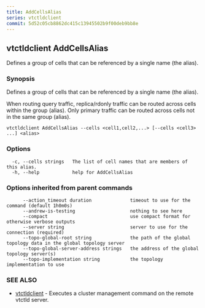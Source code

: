 ```yaml
---
title: AddCellsAlias
series: vtctldclient
commit: 5d52c05cb8862dc415c13945502b9f00deb9bb8e
---
```

## vtctldclient AddCellsAlias

Defines a group of cells that can be referenced by a single name (the alias).

### Synopsis

Defines a group of cells that can be referenced by a single name (the alias).

When routing query traffic, replica/rdonly traffic can be routed across cells
within the group (alias). Only primary traffic can be routed across cells not in
the same group (alias).

```
vtctldclient AddCellsAlias --cells <cell1,cell2,...> [--cells <cell3> ...] <alias>
```

### Options

```
  -c, --cells strings   The list of cell names that are members of this alias.
  -h, --help            help for AddCellsAlias
```

### Options inherited from parent commands

```
      --action_timeout duration              timeout to use for the command (default 1h0m0s)
      --andrew-is-testing                    nothing to see here
      --compact                              use compact format for otherwise verbose outputs
      --server string                        server to use for the connection (required)
      --topo-global-root string              the path of the global topology data in the global topology server
      --topo-global-server-address strings   the address of the global topology server(s)
      --topo-implementation string           the topology implementation to use
```

### SEE ALSO

* [vtctldclient](../)	 - Executes a cluster management command on the remote vtctld server.

